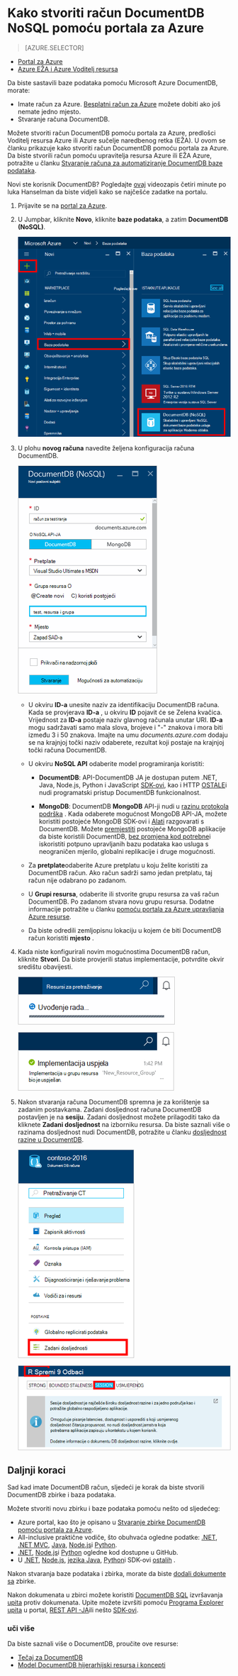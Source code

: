 <properties
    pageTitle="Kako stvoriti račun DocumentDB | Microsoft Azure"
    description="Sastavljanje NoSQL baze podataka pomoću Azure DocumentDB. Slijedite ove upute za stvaranje računa DocumentDB i počeli raditi blazing brzo, globalnoj razini NoSQL bazu podataka." 
    keywords="Stvaranje baze podataka"
    services="documentdb"
    documentationCenter=""
    authors="mimig1"
    manager="jhubbard"
    editor="monicar"/>

<tags
    ms.service="documentdb"
    ms.workload="data-services"
    ms.tgt_pltfrm="na"
    ms.devlang="na"
    ms.topic="get-started-article"
    ms.date="10/17/2016"
    ms.author="mimig"/>

# <a name="how-to-create-a-documentdb-nosql-account-using-the-azure-portal"></a>Kako stvoriti račun DocumentDB NoSQL pomoću portala za Azure

> [AZURE.SELECTOR]
- [Portal za Azure](documentdb-create-account.md)
- [Azure EŽA i Azure Voditelj resursa](documentdb-automation-resource-manager-cli.md)

Da biste sastavili baze podataka pomoću Microsoft Azure DocumentDB, morate:

- Imate račun za Azure. [Besplatni račun za Azure](https://azure.microsoft.com/free) možete dobiti ako još nemate jedno mjesto. 
- Stvaranje računa DocumentDB.  

Možete stvoriti račun DocumentDB pomoću portala za Azure, predlošci Voditelj resursa Azure ili Azure sučelje naredbenog retka (EŽA). U ovom se članku prikazuje kako stvoriti račun DocumentDB pomoću portala za Azure. Da biste stvorili račun pomoću upravitelja resursa Azure ili EŽA Azure, potražite u članku [Stvaranje računa za automatiziranje DocumentDB baze podataka](documentdb-automation-resource-manager-cli.md).

Novi ste korisnik DocumentDB? Pogledajte [ovaj](https://azure.microsoft.com/documentation/videos/create-documentdb-on-azure/) videozapis četiri minute po luka Hanselman da biste vidjeli kako se najčešće zadatke na portalu.

1.  Prijavite se na [portal za Azure](https://portal.azure.com/).
2.  U Jumpbar, kliknite **Novo**, kliknite **baze podataka**, a zatim **DocumentDB (NoSQL)**. 

    ![Snimka zaslona s Azure portalu isticanje više servisa i DocumentDB (NoSQL)](./media/documentdb-create-account/create-nosql-db-databases-json-tutorial-1.png)  

3. U plohu **novog računa** navedite željena konfiguracija računa DocumentDB.

    ![Snimka zaslona s plohu novi DocumentDB](./media/documentdb-create-account/create-nosql-db-databases-json-tutorial-2.png)

    - U okviru **ID-a** unesite naziv za identifikaciju DocumentDB računa.  Kada se provjerava **ID-a** , u okviru **ID** pojavit će se Zelena kvačica. Vrijednost za **ID-a** postaje naziv glavnog računala unutar URI. **ID-a** mogu sadržavati samo mala slova, brojeve i "-" znakova i mora biti između 3 i 50 znakova. Imajte na umu *documents.azure.com* dodaju se na krajnjoj točki naziv odaberete, rezultat koji postaje na krajnjoj točki računa DocumentDB.

    - U okviru **NoSQL API** odaberite model programiranja koristiti:
        - **DocumentDB**: API-DocumentDB JA je dostupan putem .NET, Java, Node.js, Python i JavaScript [SDK-ovi](documentdb-sdk-dotnet.md), kao i HTTP [OSTALE](https://msdn.microsoft.com/library/azure/dn781481.aspx)i nudi programatski pristup DocumentDB funkcionalnost. 
       
        - **MongoDB**: DocumentDB **MongoDB** API-ji nudi u [razinu protokola podrška](documentdb-protocol-mongodb.md) . Kada odaberete mogućnost MongoDB API-JA, možete koristiti postojeće MongoDB SDK-ovi i [Alati](documentdb-mongodb-mongochef.md) razgovarati s DocumentDB. Možete [premjestiti](documentdb-import-data.md) postojeće MongoDB aplikacije da biste koristili DocumentDB, [bez promjena kod potrebne](documentdb-connect-mongodb-account.md)i iskoristiti potpuno upravljanih bazu podataka kao usluga s neograničen mjerilo, globalni replikacije i druge mogućnosti.

    - Za **pretplate**odaberite Azure pretplatu u koju želite koristiti za DocumentDB račun. Ako račun sadrži samo jedan pretplatu, taj račun nije odabrano po zadanom.

    - U **Grupi resursa**, odaberite ili stvorite grupu resursa za vaš račun DocumentDB.  Po zadanom stvara novu grupu resursa. Dodatne informacije potražite u članku [pomoću portala za Azure upravljanja Azure resurse](../articles/azure-portal/resource-group-portal.md).

    - Da biste odredili zemljopisnu lokaciju u kojem će biti DocumentDB račun koristiti **mjesto** . 

4.  Kada niste konfigurirali novim mogućnostima DocumentDB račun, kliknite **Stvori**. Da biste provjerili status implementacije, potvrdite okvir središtu obavijesti.  

    ![Brzo stvaranje baze podataka – snimka zaslona s središtu obavijesti koji se prikazuje račun DocumentDB je stvoren](./media/documentdb-create-account/create-nosql-db-databases-json-tutorial-4.png)  

    ![Snimka zaslona s obavijesti koncentrator, prikazuje DocumentDB računa je uspješno stvorena i implementiran u grupu resursa – obavijesti autor internetske baze podataka](./media/documentdb-create-account/create-nosql-db-databases-json-tutorial-5.png)

5.  Nakon stvaranja računa DocumentDB spremna je za korištenje sa zadanim postavkama. Zadani dosljednost računa DocumentDB postavljen je na **sesiju**.  Zadani dosljednost možete prilagoditi tako da kliknete **Zadani dosljednost** na izborniku resursa. Da biste saznali više o razinama dosljednost nudi DocumentDB, potražite u članku [dosljednost razine u DocumentDB](documentdb-consistency-levels.md).

    ![Snimka zaslona s plohu grupa resursa – započnite razvoj aplikacija](./media/documentdb-create-account/create-nosql-db-databases-json-tutorial-6.png)  

    ![Snimka zaslona s plohu dosljednost razinu - dosljednost sesiju](./media/documentdb-create-account/create-nosql-db-databases-json-tutorial-7.png)  

[How to: Create a DocumentDB account]: #Howto
[Next steps]: #NextSteps
[documentdb-manage]:../articles/documentdb/documentdb-manage.md


## <a name="next-steps"></a>Daljnji koraci

Sad kad imate DocumentDB račun, sljedeći je korak da biste stvorili DocumentDB zbirke i baza podataka. 

Možete stvoriti novu zbirku i baze podataka pomoću nešto od sljedećeg:

- Azure portal, kao što je opisano u [Stvaranje zbirke DocumentDB pomoću portala za Azure](documentdb-create-collection.md).
- All-inclusive praktične vodiče, što obuhvaća ogledne podatke: [.NET](documentdb-get-started.md), [.NET MVC](documentdb-dotnet-application.md), [Java](documentdb-java-application.md), [Node.js](documentdb-nodejs-application.md)i [Python](documentdb-python-application.md).
- [.NET](documentdb-dotnet-samples.md#database-examples), [Node.js](documentdb-nodejs-samples.md#database-examples)i [Python](documentdb-python-samples.md#database-examples) ogledne kod dostupne u GitHub.
- U [.NET](documentdb-sdk-dotnet.md), [Node.js](documentdb-sdk-node.md), [jezika Java](documentdb-sdk-java.md), [Python](documentdb-sdk-python.md)i SDK-ovi [ostalih](https://msdn.microsoft.com/library/azure/mt489072.aspx) .

Nakon stvaranja baze podataka i zbirka, morate da biste [dodali dokumente sa](documentdb-view-json-document-explorer.md) zbirke.

Nakon dokumenata u zbirci možete koristiti [DocumentDB SQL](documentdb-sql-query.md) izvršavanja [upita](documentdb-sql-query.md#executing-queries) protiv dokumenata. Upite možete izvršiti pomoću [Programa Explorer upita](documentdb-query-collections-query-explorer.md) u portal, [REST API -JA](https://msdn.microsoft.com/library/azure/dn781481.aspx)ili nešto [SDK-ovi](documentdb-sdk-dotnet.md).

### <a name="learn-more"></a>uči više

Da biste saznali više o DocumentDB, proučite ove resurse:

-   [Tečaj za DocumentDB](https://azure.microsoft.com/documentation/learning-paths/documentdb/)
-   [Model DocumentDB hijerarhijski resursa i koncepti](documentdb-resources.md)
